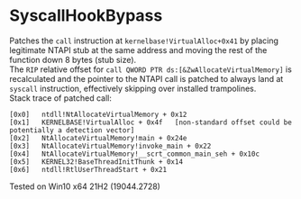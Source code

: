 # SyscallHookBypass
Patches the `call` instruction at `kernelbase!VirtualAlloc+0x41` by placing legitimate NTAPI stub at the same address and moving the rest of the function down 8 bytes (stub size).  
The `RIP` relative offset for `call QWORD PTR ds:[&ZwAllocateVirtualMemory]` is recalculated and the pointer to the NTAPI call is patched to always land at `syscall` instruction, effectively skipping over installed trampolines.  
Stack trace of patched call:
```
[0x0]   ntdll!NtAllocateVirtualMemory + 0x12   
[0x1]   KERNELBASE!VirtualAlloc + 0x4f   [non-standard offset could be potentially a detection vector]
[0x2]   NtAllocateVirtualMemory!main + 0x24e   
[0x3]   NtAllocateVirtualMemory!invoke_main + 0x22   
[0x4]   NtAllocateVirtualMemory!__scrt_common_main_seh + 0x10c   
[0x5]   KERNEL32!BaseThreadInitThunk + 0x14   
[0x6]   ntdll!RtlUserThreadStart + 0x21   
```

Tested on Win10 x64 21H2 (19044.2728)

